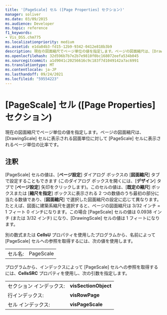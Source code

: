 ```yaml
---
title: '[PageScale] セル ([Page Properties] セクション)'
manager: soliver
ms.date: 03/09/2015
ms.audience: Developer
ms.topic: reference
f1_keywords:
- Vis_DSS.chm775
ms.localizationpriority: medium
ms.assetid: e1da84b3-fd15-12b9-9342-0412e818b3b9
description: 現在の図面縮尺でページ単位の値を指定します。ページの図面縮尺は、[DrawingScale] セルに表示される図面単位に対して [PageScale] セルに表示されるページ単位の比率です。
ms.openlocfilehash: 32d596b7b7e2b7e9810f0bc168072eefa534b045
ms.sourcegitcommit: a1d9041c20256616c9c183f7d1049142a7ac6991
ms.translationtype: MT
ms.contentlocale: ja-JP
ms.lasthandoff: 09/24/2021
ms.locfileid: "59554223"
---
```

# <a name="pagescale-cell-page-properties-section"></a>[PageScale] セル ([Page Properties] セクション)

現在の図面縮尺でページ単位の値を指定します。ページの図面縮尺は、[DrawingScale] セルに表示される図面単位に対して [PageScale] セルに表示されるページ単位の比率です。
  
## <a name="remarks"></a>注釈

[PageScale] セルの値は、[**ページ設定**] ダイアログ ボックスの [**図面縮尺**] タブで設定することもできます (このダイアログ ボックスを開くには、[**デザイン**] タブで [**ページ設定**] 矢印をクリックします)。このセルの値は、[**既定の縮尺**] ボックスまたは [**縮尺を指定**] ボックスに表示される 2 つの数値のうち最初の部分に当たる数値であり、[**図面縮尺**] で選択した図面縮尺の設定に応じて異なります。たとえば、図面に建築系縮尺を選択すると、ページの図面縮尺は 3/32 インチ = 1 フィート 0 インチになります。この場合 [PageScale] セルの値は 0.0938 インチ (または 3/32 インチ) になり、[DrawingScale] セルの値は 1 フィートになります。
  
別の数式または **CellsU** プロパティを使用したプログラムから、名前によって [PageScale] セルへの参照を取得するには、次の値を使用します。 
  
|||
|:-----|:-----|
|セル名:  <br/> |PageScale  <br/> |
   
プログラムから、インデックスによって [PageScale] セルへの参照を取得するには、**CellsSRC** プロパティを使用し、次の引数を指定します。 
  
|||
|:-----|:-----|
|セクション インデックス:  <br/> |**visSectionObject** <br/> |
|行インデックス:  <br/> |**visRowPage** <br/> |
|セル インデックス:  <br/> |**visPageScale** <br/> |
   

